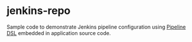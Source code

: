 # jenkins-repo

Sample code to demonstrate Jenkins pipeline configuration using [Pipeline DSL](https://jenkins.io/doc/book/pipeline/syntax/) embedded in application source code.
